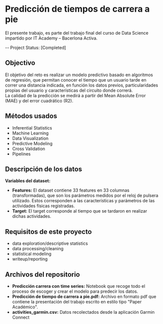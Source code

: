 # Predicción de tiempos de carrera a pie  

El presente trabajo, es parte del trabajo final del curso de Data Science impartido por IT Academy – Bacerlona Activa.  

-- Project Status: [Completed]  

## Objectivo  

El objetivo del reto es realizar un modelo predictivo basado en algoritmos de regresión, que permitan conocer el tiempo que un usuario tarde en correr una distancia indicada, en función los datos previos, particularidades propias del usuario y características del circuito donde correrá.  
La calidad de la predicción se medirá a partir del Mean Absolute Error (MAE) y del error cuadrático (R2).  

## Métodos usados  
- Inferential Statistics
- Machine Learning
- Data Visualization  
- Predictive Modeling
- Cross Validation
- Pipelines  
  
## Descripción de los datos  
**Variables del dataset:**  

- **Features:** El dataset contiene 33 features en 33 columnas (transformadas), que son los parámetros medidos por el reloj de pulsera utilizado. Estos corresponden a las características y parámetros de las actividades físicas registradas.  
- **Target:** El target corresponde al tiempo que se tardaron en realizar dichas actividades.  

## Requisitos de este proyecto  

- data exploration/descriptive statistics
- data processing/cleaning
- statistical modeling
- writeup/reporting  

## Archivos del repositorio
- **Predicción carrera con time series:** Notebook que recoge todo el proceso de escoger y crear el modelo para predecir los datos.
- **Predicción de tiempo de carrera a pie.pdf:** Archivo en formato pdf que contiene la presentación del trabajo escrito en estilo tipo "Paper Académico".
- **activities_garmin.csv:** Datos recolectados desde la aplicación Garmin Connect

